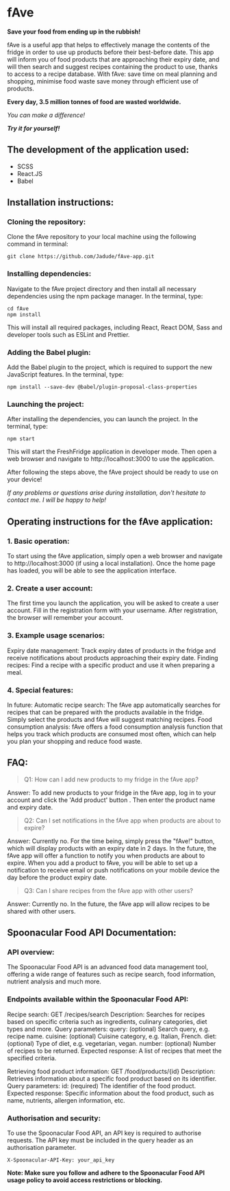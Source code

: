 # fAve
 **Save your food from ending up in the rubbish!**

fAve is a useful app that helps to effectively manage the contents of the fridge in order to use up products before their best-before date. This app
will inform you of food products that are approaching their expiry date, and will then search and suggest recipes containing the product to use, thanks to access to a recipe database. With fAve:
save time on meal planning and shopping,
minimise food waste
save money through efficient use of products.

**Every day, 3.5 million tonnes of food are wasted worldwide.** 

*You can make a difference!*

 ***Try it for yourself!***



## The development of the application used:
* SCSS
* React.JS
* Babel


## Installation instructions:

### Cloning the repository:
Clone the fAve repository to your local machine using the following command in terminal:

```
git clone https://github.com/Jadude/fAve-app.git
```

### Installing dependencies:
Navigate to the fAve project directory and then install all necessary dependencies using the npm package manager. In the terminal, type:

```
cd fAve
npm install
```
This will install all required packages, including React, React DOM, Sass and developer tools such as ESLint and Prettier.


### Adding the Babel plugin:
Add the Babel plugin to the project, which is required to support the new JavaScript features. In the terminal, type:
```
npm install --save-dev @babel/plugin-proposal-class-properties
```

### Launching the project:
After installing the dependencies, you can launch the project. In the terminal, type:
```
npm start
```
This will start the FreshFridge application in developer mode. Then open a web browser and navigate to http://localhost:3000 to use the application.



After following the steps above, the fAve project should be ready to use on your device!

*If any problems or questions arise during installation, don't hesitate to contact me. I will be happy to help!*



## Operating instructions for the fAve application:

### 1. Basic operation:

To start using the fAve application, simply open a web browser and navigate to http://localhost:3000 (if using a local installation).
Once the home page has loaded, you will be able to see the application interface.

### 2. Create a user account:

The first time you launch the application, you will be asked to create a user account. Fill in the registration form with your username.
After registration, the browser will remember your account.

### 3. Example usage scenarios:

Expiry date management: Track expiry dates of products in the fridge and receive notifications about products approaching their expiry date. 
Finding recipes: Find a recipe with a specific product and use it when preparing a meal.

### 4. Special features:

In future:
Automatic recipe search: The fAve app automatically searches for recipes that can be prepared with the products available in the fridge. Simply select the products and fAve will suggest matching recipes.
Food consumption analysis: fAve offers a food consumption analysis function that helps you track which products are consumed most often, which can help you plan your shopping and reduce food waste.

## FAQ:

> Q1: How can I add new products to my fridge in the fAve app?

Answer: To add new products to your fridge in the fAve app, log in to your account and click the 'Add product' button . Then enter the product name and expiry date. 

> Q2: Can I set notifications in the fAve app when products are about to expire?

Answer: Currently no. For the time being, simply press the "fAve!" button, which will display products with an expiry date in 2 days. In the future, the fAve app will offer a function to notify you when products are about to expire. When you add a product to fAve, you will be able to set up a notification to receive email or push notifications on your mobile device the day before the product expiry date.

> Q3: Can I share recipes from the fAve app with other users?

Answer: Currently no.  In the future, the fAve app will allow recipes to be shared with other users.

## Spoonacular Food API Documentation:

### API overview:
The Spoonacular Food API is an advanced food data management tool, offering a wide range of features such as recipe search, food information, nutrient analysis and much more.

### Endpoints available within the Spoonacular Food API:

Recipe search:
GET /recipes/search
Description: Searches for recipes based on specific criteria such as ingredients, culinary categories, diet types and more.
Query parameters:
query: (optional) Search query, e.g. recipe name.
cuisine: (optional) Cuisine category, e.g. Italian, French.
diet: (optional) Type of diet, e.g. vegetarian, vegan.
number: (optional) Number of recipes to be returned.
Expected response: A list of recipes that meet the specified criteria.


Retrieving food product information:
GET /food/products/{id}
Description: Retrieves information about a specific food product based on its identifier.
Query parameters:
id: (required) The identifier of the food product.
Expected response: Specific information about the food product, such as name, nutrients, allergen information, etc.


### Authorisation and security:
To use the Spoonacular Food API, an API key is required to authorise requests. The API key must be included in the query header as an authorisation parameter.
```
X-Spoonacular-API-Key: your_api_key
```
**Note: Make sure you follow and adhere to the Spoonacular Food API usage policy to avoid access restrictions or blocking.**
